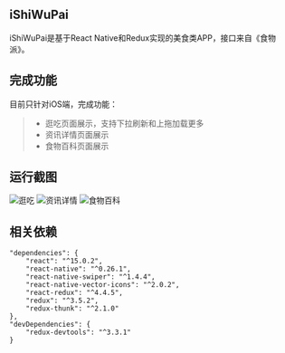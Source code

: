 ## iShiWuPai
iShiWuPai是基于React Native和Redux实现的美食类APP，接口来自《食物派》。

## 完成功能
目前只针对iOS端，完成功能：
>* 逛吃页面展示，支持下拉刷新和上拖加载更多
>* 资讯详情页面展示
>* 食物百科页面展示

## 运行截图
![逛吃](https://github.com/ljunb/react-native-iShiWuPai/blob/master/screenshot/strolling.png)
![资讯详情](https://github.com/ljunb/react-native-iShiWuPai/blob/master/screenshot/feedDetail.png)
![食物百科](https://github.com/ljunb/react-native-iShiWuPai/blob/master/screenshot/categories.png)

## 相关依赖
```
"dependencies": {
    "react": "^15.0.2",
    "react-native": "^0.26.1",
    "react-native-swiper": "^1.4.4",
    "react-native-vector-icons": "^2.0.2",
    "react-redux": "^4.4.5",
    "redux": "^3.5.2",
    "redux-thunk": "^2.1.0"
},
"devDependencies": {
    "redux-devtools": "^3.3.1"
}
```